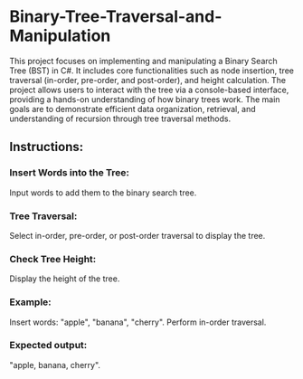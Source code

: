# Binary-Tree-Traversal-and-Manipulation

This project focuses on implementing and manipulating a Binary Search Tree (BST) in C#. It includes core functionalities such as node insertion, tree traversal (in-order, pre-order, and post-order), and height calculation. The project allows users to interact with the tree via a console-based interface, providing a hands-on understanding of how binary trees work. The main goals are to demonstrate efficient data organization, retrieval, and understanding of recursion through tree traversal methods.

## Instructions:

### Insert Words into the Tree:

Input words to add them to the binary search tree.

### Tree Traversal:

Select in-order, pre-order, or post-order traversal to display the tree.

### Check Tree Height:

Display the height of the tree.

### Example:

Insert words: 
"apple", "banana", "cherry".
Perform in-order traversal.

### Expected output: 

"apple, banana, cherry".
